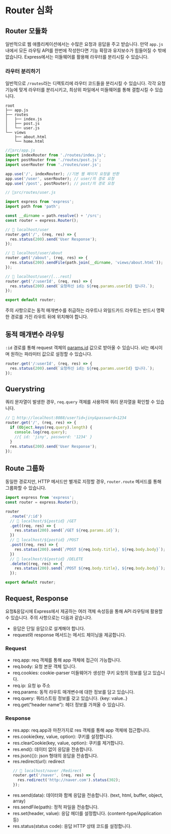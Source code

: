 # Router 심화

## Router 모듈화

일반적으로 웹 애플리케이션에서는 수많은 요청과 응답을 주고 받습니다. 만약 `app.js`내에서 모든 라우팅 API를 한번에 작성한다면 기능 확장과 유지보수가 힘들어질 수 밖에 없습니다. Express에서는 미들웨어를 활용해 라우터를 분리시킬 수 있습니다.

### 라우터 분리하기

일반적으로 `/routes`라는 디렉토리에 라우터 코드들을 분리시킬 수 있습니다. 각각 요청 기능에 맞게 라우터를 분리시키고, 최상위 파일에서 미들웨어를 통해 결합시킬 수 있습니다.

```
root
├── app.js
├── routes
│   ├── index.js
│   ├── post.js
│   └── user.js
└── views
    ├── about.html
    └── home.html
```

```jsx
//📂src/app.js
import indexRouter from './routes/index.js';
import postRouter from './routes/post.js';
import userRouter from './routes/user.js';

app.use('/', indexRouter); //기본 웹 페이지 요청을 반환
app.use('/user', userRouter); // user/의 경로 요청
app.use('/post', postRouter); // post/의 경로 요청
```

```jsx
// 📂src/routes/user.js

import express from 'express';
import path from 'path';

const __dirname = path.resolve() + '/src';
const router = express.Router();

// 📎 localhost/user
router.get('/', (req, res) => {
  res.status(200).send('User Response');
});

// 📎 localhost/user/about
router.get('/about', (req, res) => {
  res.status(200).sendFile(path.join(__dirname, 'views/about.html'));
});

// 📎 localhost/user/[...rest]
router.get('/:userId', (req, res) => {
  res.status(200).send(`요청하신 id는 ${req.params.userId} 입니다.`);
});

export default router;
```

주의 사항으로는 동적 매개변수를 취급하는 라우트나 와일드카드 라우트는 반드시 명확한 경로를 가진 라우트 뒤에 위치해야 합니다.

## 동적 매개변수 라우팅

`:id` 경로를 통해 request 객체의 [params.id](http://params.id/) 값으로 받아올 수 있습니다. id는 예시이며 원하는 파라미터 값으로 설정할 수 있습니다.

```jsx
router.get('/:userId', (req, res) => {
  res.status(200).send(`요청하신 id는 ${req.params.userId} 입니다.`);
});
```

## Querystring

쿼리 문자열이 발생한 경우, `req.query` 객체를 사용하여 쿼리 문자열을 확인할 수 있습니다.

```jsx
// 📎 http://localhost:8088/user?id=jiny&password=1234
router.get('/', (req, res) => {
  if (Object.keys(req.query).length) {
    console.log(req.query);
    //{ id: 'jiny', password: '1234' }
  }
  res.status(200).send('User Response');
});
```

## Route 그룹화

동일한 경로지만, HTTP 메서드만 별개로 지정할 경우, `router.route` 메서드를 통해 그룹화할 수 있습니다.

```jsx
import express from 'express';
const router = express.Router();

router
  .route('/:id')
  // 📎 localhost/${postid} /GET
  .get((req, res) => {
    res.status(200).send(`/GET ${req.params.id}`);
  })
  // 📎 localhost/${postid} /POST
  .post((req, res) => {
    res.status(200).send(`/POST ${req.body.title}, ${req.body.body}`);
  })
  // 📎 localhost/${postid} /DELETE
  .delete((req, res) => {
    res.status(200).send(`/POST ${req.body.title}, ${req.body.body}`);
  });

export default router;
```

## Request, Response

요청&응답시에 Express에서 제공하는 여러 객체 속성등을 통해 API 라우팅에 활용할 수 있습니다. 주의 사항으로는 다음과 같습니다.

- 응답은 단일 응답으로 설계해야 합니다.
- request와 response 메서드는 메서드 체이닝을 제공합니다.

### Request

- req.app: req 객체를 통해 app 객체에 접근이 가능합니다.
- req.body: 요청 본문 객체 입니다.
- req.cookies: cookie-parser 미들웨어가 생성한 쿠키 요청의 정보를 담고 있습니다.
- req.ip: 요청 ip 주소
- req.params: 동적 라우트 매개변수에 대한 정보를 담고 있습니다.
- req.query: 쿼리스트링 정보를 갖고 있습니다. {key: value..}
- req.get(”header name”): 헤더 정보를 가져올 수 있습니다.

### Response

- res.app: req.app과 마찬가지로 res 객체를 통해 app 객체에 접근합니다.
- res.cookie(key, value, option): 쿠키를 설정합니다.
- res.clearCookie(key, value, option): 쿠키를 제거합니다.
- res.end(): 데이터 없이 응답을 전송합니다.
- res.json({}): json 형태의 응답을 전송합니다.
- res.redirect(url): redirect
  ```jsx
  // 📎 localhost/naver /Redirect
  router.get('/naver', (req, res) => {
    res.redirect('http://naver.com').status(302);
  });
  ```
- res.send(data): 데이터와 함께 응답을 전송합니다. (text, html, buffer, object, array)
- res.sendFile(path): 정적 파일을 전송합니다.
- res.set(header, value): 응답 헤더를 설정합니다. (content-type/Application 등)
- res.status(status code): 응답 HTTP 상태 코드를 설정합니다.
